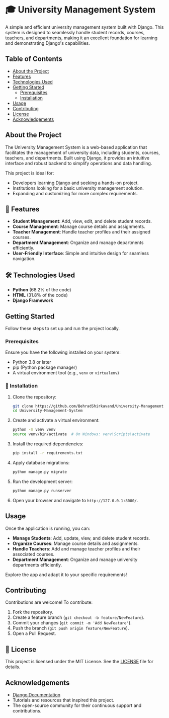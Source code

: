 # 🎓 University Management System

A simple and efficient university management system built with Django. This system is designed to seamlessly handle student records, courses, teachers, and departments, making it an excellent foundation for learning and demonstrating Django's capabilities.

## Table of Contents

- [About the Project](#about-the-project)
- [Features](🚀#features)
- [Technologies Used](🛠#technologies-used)
- [Getting Started](#getting-started)
  - [Prerequisites](#prerequisites)
  - [Installation](📌#installation)
- [Usage](#usage)
- [Contributing](#contributing)
- [License](📜#license)
- [Acknowledgements](#acknowledgements)

## About the Project

The University Management System is a web-based application that facilitates the management of university data, including students, courses, teachers, and departments. Built using Django, it provides an intuitive interface and robust backend to simplify operations and data handling.

This project is ideal for:

- Developers learning Django and seeking a hands-on project.
- Institutions looking for a basic university management solution.
- Expanding and customizing for more complex requirements.

## 🚀 Features

- **Student Management**: Add, view, edit, and delete student records.
- **Course Management**: Manage course details and assignments.
- **Teacher Management**: Handle teacher profiles and their assigned courses.
- **Department Management**: Organize and manage departments efficiently.
- **User-Friendly Interface**: Simple and intuitive design for seamless navigation.

## 🛠 Technologies Used

- **Python** (68.2% of the code)
- **HTML** (31.8% of the code)
- **Django Framework**

## Getting Started

Follow these steps to set up and run the project locally.

### Prerequisites

Ensure you have the following installed on your system:

- Python 3.8 or later
- pip (Python package manager)
- A virtual environment tool (e.g., `venv` or `virtualenv`)

### 📌 Installation

1. Clone the repository:

   ```bash
   git clone https://github.com/BehradShirkavand/University-Management-System.git
   cd University-Management-System
   ```

2. Create and activate a virtual environment:

   ```bash
   python -m venv venv
   source venv/bin/activate  # On Windows: venv\Scripts\activate
   ```

3. Install the required dependencies:

   ```bash
   pip install -r requirements.txt
   ```

4. Apply database migrations:

   ```bash
   python manage.py migrate
   ```

5. Run the development server:

   ```bash
   python manage.py runserver
   ```

6. Open your browser and navigate to `http://127.0.0.1:8000/`.

## Usage

Once the application is running, you can:

- **Manage Students**: Add, update, view, and delete student records.
- **Organize Courses**: Manage course details and assignments.
- **Handle Teachers**: Add and manage teacher profiles and their associated courses.
- **Department Management**: Organize and manage university departments efficiently.

Explore the app and adapt it to your specific requirements!

## Contributing

Contributions are welcome! To contribute:

1. Fork the repository.
2. Create a feature branch (`git checkout -b feature/NewFeature`).
3. Commit your changes (`git commit -m 'Add NewFeature'`).
4. Push the branch (`git push origin feature/NewFeature`).
5. Open a Pull Request.

## 📜 License

This project is licensed under the MIT License. See the [LICENSE](LICENSE) file for details.

## Acknowledgements

- [Django Documentation](https://docs.djangoproject.com/)
- Tutorials and resources that inspired this project.
- The open-source community for their continuous support and contributions.

